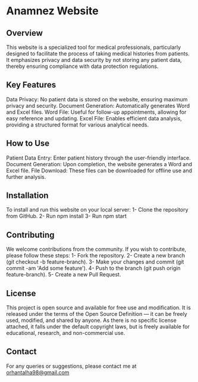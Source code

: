 
# Anamnez Website
## Overview
This website is a specialized tool for medical professionals, particularly designed to facilitate the process of taking medical histories from patients. It emphasizes privacy and data security by not storing any patient data, thereby ensuring compliance with data protection regulations.

## Key Features
Data Privacy: No patient data is stored on the website, ensuring maximum privacy and security.
Document Generation: Automatically generates Word and Excel files.
Word File: Useful for follow-up appointments, allowing for easy reference and updating.
Excel File: Enables efficient data analysis, providing a structured format for various analytical needs.

## How to Use
Patient Data Entry: Enter patient history through the user-friendly interface.
Document Generation: Upon completion, the website generates a Word and Excel file.
File Download: These files can be downloaded for offline use and further analysis.

## Installation
To install and run this website on your local server:
1- Clone the repository from GitHub.
2- Run npm install
3- Run npm start

## Contributing
We welcome contributions from the community. If you wish to contribute, please follow these steps:
1- Fork the repository.
2- Create a new branch (git checkout -b feature-branch).
3- Make your changes and commit (git commit -am 'Add some feature').
4- Push to the branch (git push origin feature-branch).
5- Create a new Pull Request.

## License
This project is open source and available for free use and modification. It is released under the terms of the Open Source Definition — it can be freely used, modified, and shared by anyone. As there is no specific license attached, it falls under the default copyright laws, but is freely available for educational, research, and non-commercial use.

## Contact
For any queries or suggestions, please contact me at orhantalha98@gmail.com
